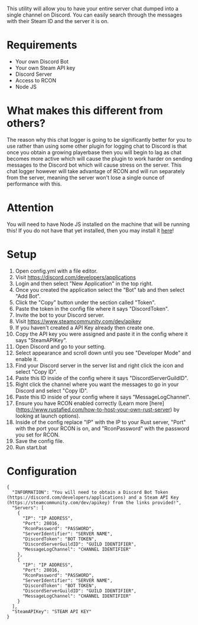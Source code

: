This utility will allow you to have your entire server chat dumped into a single channel on Discord. You can easily search through the messages with their Steam ID and the server it is on.  
  
# Requirements  
- Your own Discord Bot  
- Your own Steam API key  
- Discord Server  
- Access to RCON  
- Node JS  

# What makes this different from others?
The reason why this chat logger is going to be significantly better for you to use rather than using some other plugin for logging chat to Discord is that once you obtain a growing playerbase then you will begin to lag as chat becomes more active which will cause the plugin to work harder on sending messages to the Discord bot which will cause stress on the server. This chat logger however will take advantage of RCON and will run separately from the server, meaning the server won't lose a single ounce of performance with this.
  
# Attention  
You will need to have Node JS installed on the machine that will be running this! If you do not have that yet installed, then you may install it [here](https://nodejs.org/en/)!  
  
# Setup  
1. Open config.yml with a file editor.  
2. Visit https://discord.com/developers/applications  
3. Login and then select "New Application" in the top right.  
4. Once you created the application select the "Bot" tab and then select "Add Bot".  
5. Click the "Copy" button under the section called "Token".  
6. Paste the token in the config file where it says "DiscordToken".  
7. Invite the bot to your Discord server.  
7. Visit https://www.steamcommunity.com/dev/apikey  
9. If you haven't created a API Key already then create one.  
10. Copy the API key you were assigned and paste it in the config where it says "SteamAPIKey".  
11. Open Discord and go to your setting.  
12. Select appearance and scroll down until you see "Developer Mode" and enable it.  
13. Find your Discord server in the server list and right click the icon and select "Copy ID".  
14. Paste this ID inside of the config where it says "DiscordServerGuildID".  
15. Right click the channel where you want the messages to go in your Discord and select "Copy ID".  
16. Paste this ID inside of your config where it says "MessageLogChannel".  
17. Ensure you have RCON enabled correctly (Learn more \[here\](https://www.rustafied.com/how-to-host-your-own-rust-server) by looking at launch options).  
18. Inside of the config replace "IP" with the IP to your Rust server, "Port" with the port your RCON is on, and "RconPassword" with the password you set for RCON.  
19. Save the config file.  
20. Run start.bat  
  
# Configuration  
```  
{  
  "INFORMATION": "You will need to obtain a Discord Bot Token (https://discord.com/developers/applications) and a Steam API Key (https://steamcommunity.com/dev/apikey) from the links provided!",  
  "Servers": [  
    {  
      "IP": "IP ADDRESS",  
      "Port": 28016,  
      "RconPassword": "PASSWORD",  
      "ServerIdentifier": "SERVER NAME",  
      "DiscordToken": "BOT TOKEN",  
      "DiscordServerGuildID": "GUILD IDENTIFIER",  
      "MessageLogChannel": "CHANNEL IDENTIFIER"  
    },  
    {  
      "IP": "IP ADDRESS",  
      "Port": 28016,  
      "RconPassword": "PASSWORD",  
      "ServerIdentifier": "SERVER NAME",  
      "DiscordToken": "BOT TOKEN",  
      "DiscordServerGuildID": "GUILD IDENTIFIER",  
      "MessageLogChannel": "CHANNEL IDENTIFIER"  
    }  
  ],  
  "SteamAPIKey": "STEAM API KEY"  
}  
```
